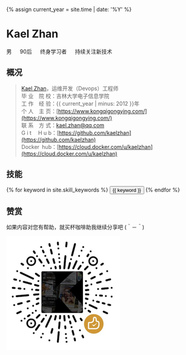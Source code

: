 
{% assign current_year = site.time | date: '%Y' %}

Kael Zhan
===
男 &emsp; 90后 &emsp; 终身学习者 &emsp; 持续关注新技术

## 概况

>[Kael Zhan](https://www.kongqigongying.com/)，运维开发（Devops）工程师  
>毕 业&emsp;院 校：吉林大学电子信息学院  
>工 作&emsp;经 验：{{ current_year | minus: 2012 }}年  
>个 人&emsp;主 页：[https://www.kongqigongying.com/](https://www.kongqigongying.com/)  
>联 系&emsp;方 式：kael.zhan@qq.com  
>G i t&emsp; H u b：[https://github.com/kaelzhan](https://github.com/kaelzhan)  
>Docker&ensp;hub：[https://cloud.docker.com/u/kaelzhan](https://cloud.docker.com/u/kaelzhan)


## 技能
<div class="btn-inline">
{% for keyword in site.skill_keywords %} <button class="btn btn-outline" type="button">{{ keyword }}</button> {% endfor %}
</div>


## 赞赏
如果内容对您有帮助，就买杯咖啡助我继续分享吧 (＾－＾)
<div align="left"><img src="/img/root/root-kael-zsm300.png" /></div>
